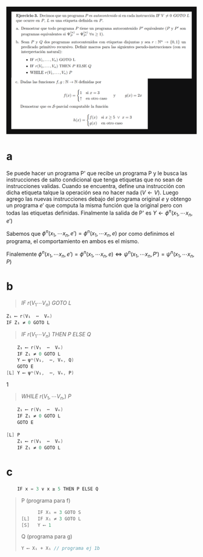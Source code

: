 ![](enunciado.png)

# a

Se puede hacer un programa P' que recibe un programa P y le busca las instrucciones de salto condicional que tenga etiquetas que no sean de instrucciones validas. Cuando se encuentra, define una instrucción con dicha etiqueta talque la operación sea no hacer nada ($V \longleftarrow V$). Luego agrego las nuevas instrucciones debajo del programa original $e$ y obtengo un programa $e'$ que computa la misma función que la original pero con todas las etiquetas definidas. Finalmente la salida de P' es  $Y \longleftarrow \phi^{n}(x_1, \cdots x_n, e')$

Sabemos que $\phi^{n}(x_1, \cdots x_n, e') = \phi^{n}(x_1, \cdots x_n, e)$ por como definimos el programa, el comportamiento en ambos es el mismo.

Finalemente $\phi^{n}(x_1, \cdots x_n, e') = \phi^{n}(x_1, \cdots x_n, e) \iff \psi^{n}(x_1, \cdots x_n, P') = \psi^{n}(x_1, \cdots x_n, P)$ 

# b

> $IF \ r(V_1  \cdots  V_n) \ GOTO \ L$

```c
Z₁ ⟵ r(V₁  ⋯  Vₙ)
IF Z₁ ≠ 0 GOTO L
```

> $IF \ r(V_1  \cdots  V_n) \ THEN \ P \ ELSE \ Q$ 

```c
    Z₁ ⟵ r(V₁  ⋯  Vₙ)
    IF Z₁ ≠ 0 GOTO L
    Y ⟵ ψⁿ(V₁,  ⋯, Vₙ, Q)
    GOTO E
[L] Y ⟵ ψⁿ(V₁,  ⋯, Vₙ, P)
```
1
> $WHILE \ r(V_1, ⋯ V_n, ) \ P$

```c
    Z₁ ⟵ r(V₁  ⋯  Vₙ)
    IF Z₁ ≠ 0 GOTO L
    GOTO E

[L] P
    Z₁ ⟵ r(V₁  ⋯  Vₙ)
    IF Z₁ ≠ 0 GOTO L
```


# c

```c
    IF x = 3 ∨ x ≥ 5 THEN P ELSE Q 
```
> P (programa para f)
>```c
>       IF X₁ = 3 GOTO S
> [L]   IF X₁ ≠ 3 GOTO L
> [S]   Y ⟵ 1
> ```
> Q (programa para g)
>```c
> Y ⟵ X₁ + X₁ // programa ej 1b
> ```